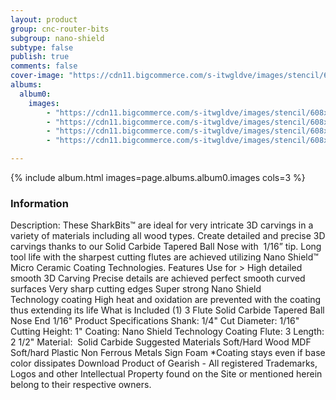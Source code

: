 ```yaml
---
layout: product
group: cnc-router-bits
subgroup: nano-shield
subtype: false
publish: true
comments: false
cover-image: "https://cdn11.bigcommerce.com/s-itwgldve/images/stencil/608x608/products/2567/7394/SB-501654-NS_s_w_2__81027.1675310620.png?c=2"
albums:
  album0:
    images:
        - "https://cdn11.bigcommerce.com/s-itwgldve/images/stencil/608x608/products/2567/7394/SB-501654-NS_s_w_2__81027.1675310620.png?c=2"
        - "https://cdn11.bigcommerce.com/s-itwgldve/images/stencil/608x608/products/2567/6183/SB-501654-NS_g_w_1__71595.1675310619.png?c=2"
        - "https://cdn11.bigcommerce.com/s-itwgldve/images/stencil/608x608/products/2567/6311/SB-501654-NS__42359.1675310619.jpg?c=2"
        - "https://cdn11.bigcommerce.com/s-itwgldve/images/stencil/608x608/products/2567/6336/SB-501654-NS__25087.1675310619.jpg?c=2"

---
```


{% include album.html images=page.albums.album0.images cols=3 %}

### Information

Description:
 These SharkBits™ are ideal for very intricate 3D carvings in a variety of materials including all wood types.  Create detailed and precise 3D carvings thanks to our Solid Carbide Tapered Ball Nose with  1/16” tip.  Long tool life with the sharpest cutting flutes are achieved utilizing Nano Shield™ Micro Ceramic Coating Technologies.  Features  Use for > High detailed smooth 3D Carving Precise details are achieved perfect smooth curved surfaces Very sharp cutting edges Super strong Nano Shield Technology coating High heat and oxidation are prevented with the coating thus extending its life  What is Included  (1) 3 Flute Solid Carbide Tapered Ball Nose End 1/16"  Product Specifications  Shank: 1/4" Cut Diameter: 1/16" Cutting Height: 1" Coating: Nano Shield Technology Coating Flute: 3 Length: 2 1/2" Material:  Solid Carbide  Suggested Materials  Soft/Hard Wood MDF Soft/hard Plastic Non Ferrous Metals Sign Foam  *Coating stays even if base color dissipates Download Product of Gearish - All registered Trademarks, Logos and other Intellectual Property found on the Site or mentioned herein belong to their respective owners.  

